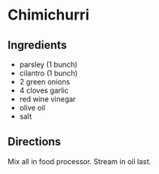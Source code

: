 # Chimichurri

## Ingredients
- parsley (1 bunch)
- cilantro (1 bunch)
- 2 green onions
- 4 cloves garlic
- red wine vinegar
- olive oil
- salt


## Directions
Mix all in food processor. Stream in oil last.
